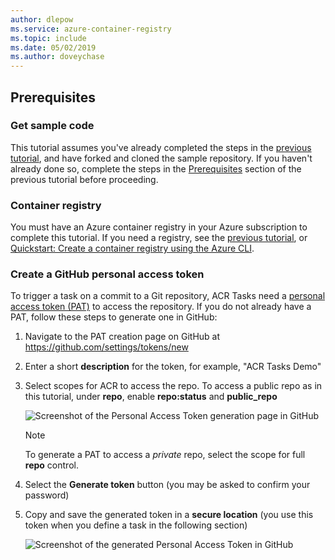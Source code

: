 ```yaml
---
author: dlepow
ms.service: azure-container-registry
ms.topic: include
ms.date: 05/02/2019
ms.author: doveychase
---
```

## Prerequisites

### Get sample code

This tutorial assumes you've already completed the steps in the [previous tutorial](../container-registry-tutorial-quick-task.md), and have forked and cloned the sample repository. If you haven't already done so, complete the steps in the [Prerequisites](../container-registry-tutorial-quick-task.md#prerequisites) section of the previous tutorial before proceeding.

### Container registry

You must have an Azure container registry in your Azure subscription to complete this tutorial. If you need a registry, see the [previous tutorial](../container-registry-tutorial-quick-task.md), or [Quickstart: Create a container registry using the Azure CLI](../container-registry-get-started-azure-cli.md).

### Create a GitHub personal access token

To trigger a task on a commit to a Git repository, ACR Tasks need a [personal access token (PAT)](../container-registry-tasks-overview.md#personal-access-token) to access the repository. If you do not already have a PAT, follow these steps to generate one in GitHub:

1. Navigate to the PAT creation page on GitHub at https://github.com/settings/tokens/new
1. Enter a short **description** for the token, for example, "ACR Tasks Demo"
1. Select scopes for ACR to access the repo. To access a public repo as in this tutorial, under **repo**, enable **repo:status** and **public_repo**

   ![Screenshot of the Personal Access Token generation page in GitHub][build-task-01-new-token]

   > [!NOTE]
   > To generate a PAT to access a *private* repo, select the scope for full **repo** control.

1. Select the **Generate token** button (you may be asked to confirm your password)
1. Copy and save the generated token in a **secure location** (you use this token when you define a task in the following section)

   ![Screenshot of the generated Personal Access Token in GitHub][build-task-02-generated-token]

<!-- Images -->
[build-task-01-new-token]: ./media/container-registry-task-tutorial-prereq/build-task-01-new-token.png
[build-task-02-generated-token]: ./media/container-registry-task-tutorial-prereq/build-task-02-generated-token.png
